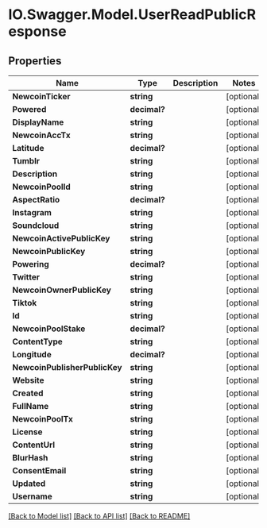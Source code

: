 # IO.Swagger.Model.UserReadPublicResponse
## Properties

Name | Type | Description | Notes
------------ | ------------- | ------------- | -------------
**NewcoinTicker** | **string** |  | [optional] 
**Powered** | **decimal?** |  | [optional] 
**DisplayName** | **string** |  | [optional] 
**NewcoinAccTx** | **string** |  | [optional] 
**Latitude** | **decimal?** |  | [optional] 
**Tumblr** | **string** |  | [optional] 
**Description** | **string** |  | [optional] 
**NewcoinPoolId** | **string** |  | [optional] 
**AspectRatio** | **decimal?** |  | [optional] 
**Instagram** | **string** |  | [optional] 
**Soundcloud** | **string** |  | [optional] 
**NewcoinActivePublicKey** | **string** |  | [optional] 
**NewcoinPublicKey** | **string** |  | [optional] 
**Powering** | **decimal?** |  | [optional] 
**Twitter** | **string** |  | [optional] 
**NewcoinOwnerPublicKey** | **string** |  | [optional] 
**Tiktok** | **string** |  | [optional] 
**Id** | **string** |  | [optional] 
**NewcoinPoolStake** | **decimal?** |  | [optional] 
**ContentType** | **string** |  | [optional] 
**Longitude** | **decimal?** |  | [optional] 
**NewcoinPublisherPublicKey** | **string** |  | [optional] 
**Website** | **string** |  | [optional] 
**Created** | **string** |  | [optional] 
**FullName** | **string** |  | [optional] 
**NewcoinPoolTx** | **string** |  | [optional] 
**License** | **string** |  | [optional] 
**ContentUrl** | **string** |  | [optional] 
**BlurHash** | **string** |  | [optional] 
**ConsentEmail** | **string** |  | [optional] 
**Updated** | **string** |  | [optional] 
**Username** | **string** |  | [optional] 

[[Back to Model list]](../README.md#documentation-for-models) [[Back to API list]](../README.md#documentation-for-api-endpoints) [[Back to README]](../README.md)

